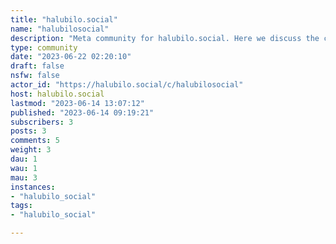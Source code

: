 ```yaml
---
title: "halubilo.social" 
name: "halubilosocial"
description: "Meta community for halubilo.social. Here we discuss the community itself, including issues and possible improvements."
type: community
date: "2023-06-22 02:20:10"
draft: false
nsfw: false
actor_id: "https://halubilo.social/c/halubilosocial"
host: halubilo.social
lastmod: "2023-06-14 13:07:12"
published: "2023-06-14 09:19:21"
subscribers: 3
posts: 3
comments: 5
weight: 3
dau: 1
wau: 1
mau: 3
instances:
- "halubilo_social"
tags: 
- "halubilo_social"

---
```

